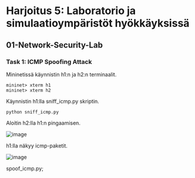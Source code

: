 # Harjoitus 5: Laboratorio ja simulaatioympäristöt hyökkäyksissä

## 01-Network-Security-Lab

### Task 1: ICMP Spoofing Attack

Mininetissä käynnistin h1:n ja h2:n terminaalit.

    mininet> xterm h1
    mininet> xterm h2

Käynnistin h1:lla sniff_icmp.py skriptin.

    python sniff_icmp.py

Aloitin h2:lla h1:n pingaamisen.

![image](https://github.com/user-attachments/assets/63914966-e6c6-48cc-96ec-879d53508beb)

h1:lla näkyy icmp-paketit.

![image](https://github.com/user-attachments/assets/18bd0973-4345-4ccc-b26f-c184d1fecf32)

spoof_icmp.py;

